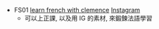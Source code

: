 
- FS01 [learn french with clemence](https://www.learnfrenchwithclemence.com/library)  [Instagram](https://www.instagram.com/learnfrenchwithclemence/) 
	- 可以上正課, 以及用 IG 的素材, 來鍛鍊法語學習